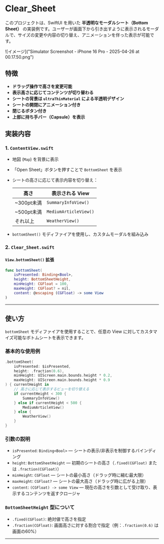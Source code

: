 # Clear_Sheet

このプロジェクトは、SwiftUI を用いた **半透明なモーダルシート（Bottom Sheet）** の実装例です。ユーザーが画面下から引き出すように表示されるモーダルで、サイズの変更や内容の切り替え、アニメーションを伴った表示が可能です。

![イメージ]("Simulator Screenshot - iPhone 16 Pro - 2025-04-26 at 00.17.50.png")
## 特徴

- **ドラッグ操作で高さを変更可能**
- **表示高さに応じてコンテンツが切り替わる**
- **シートの背景は `ultraThinMaterial` による半透明デザイン**
- **シートの開閉にアニメーション付き**
- **閉じるボタン付き**
- **上部に持ち手バー（Capsule）を表示**

## 実装内容

### 1. `ContentView.swift`

- 地図 (`Map`) を背景に表示
- 「Open Sheet」ボタンを押すことで `BottomSheet` を表示
- シートの高さに応じて表示内容を切り替え：

  | 高さ | 表示される View         |
  |------|-------------------------|
  | ~300pt未満 | `SummaryInfoView()`     |
  | ~500pt未満 | `MediumArticleView()`   |
  | それ以上   | `WeatherView()`         |

- `bottomSheet()` モディファイアを使用し、カスタムモーダルを組み込み

### 2. `Clear_Sheet.swift`

#### `View.bottomSheet()` 拡張

```swift
func bottomSheet(
    isPresented: Binding<Bool>,
    height: BottomSheetHeight,
    minHeight: CGFloat = 100,
    maxHeight: CGFloat? = nil,
    content: @escaping (CGFloat) -> some View
)
```


---

## 使い方

`bottomSheet` モディファイアを使用することで、任意の View に対してカスタマイズ可能なボトムシートを表示できます。

### 基本的な使用例

```swift
.bottomSheet(
    isPresented: $isPresented,
    height: .fraction(0.6),
    minHeight: UIScreen.main.bounds.height * 0.2,
    maxHeight: UIScreen.main.bounds.height * 0.9
) { currentHeight in
    // 高さに応じて表示するビューを切り替える
    if currentHeight < 300 {
        SummaryInfoView()
    } else if currentHeight < 500 {
        MediumArticleView()
    } else {
        WeatherView()
    }
}
```

### 引数の説明

- `isPresented`: `Binding<Bool>` — シートの表示/非表示を制御するバインディング
- `height`: `BottomSheetHeight` — 初期のシートの高さ（`.fixed(CGFloat)` または `.fraction(CGFloat)`）
- `minHeight`: `CGFloat` — シートの最小高さ（ドラッグ時に縮む最大限）
- `maxHeight`: `CGFloat?` — シートの最大高さ（ドラッグ時に広がる上限）
- `content`: `(CGFloat) -> some View` — 現在の高さを引数として受け取り、表示するコンテンツを返すクロージャ

### `BottomSheetHeight` 型について

- `.fixed(CGFloat)`: 絶対値で高さを指定
- `.fraction(CGFloat)`: 画面高さに対する割合で指定（例：`.fraction(0.6)` は画面の60%）

---
